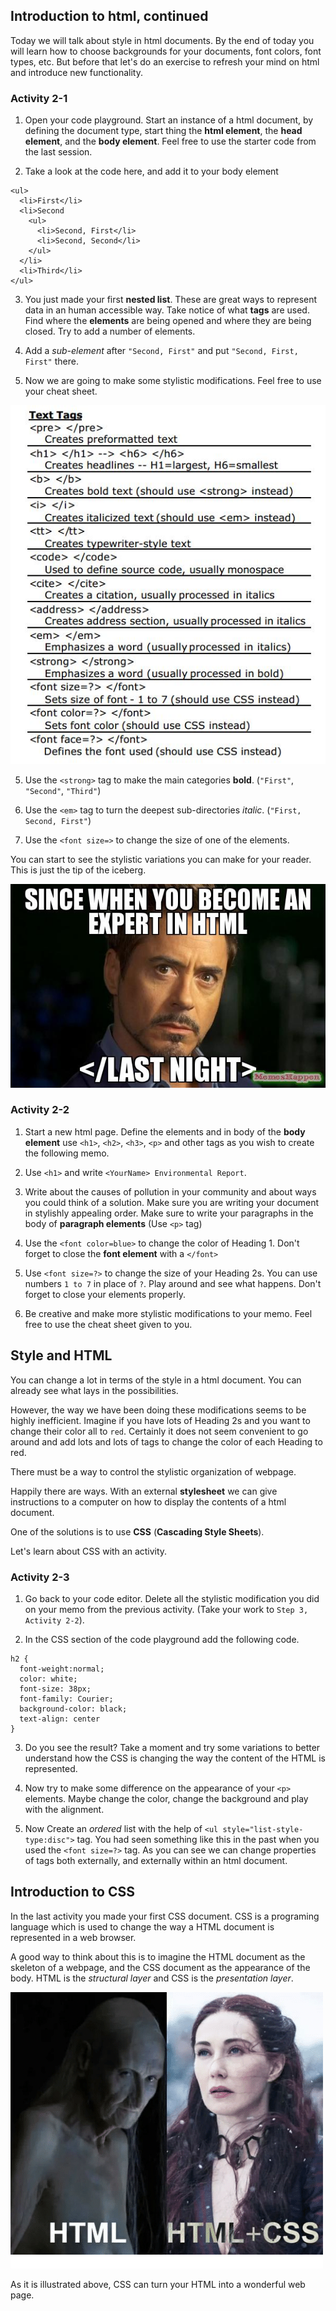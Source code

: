 ## Introduction to html, continued

Today we will talk about style in html documents. By the end of today you will learn how to choose backgrounds for your documents, font colors, font types, etc. But before that let's do an exercise to refresh your mind on html and introduce new functionality.

### Activity 2-1

1. Open your code playground. Start an instance of a html document, by defining the document type, start thing the **html element**, the **head element**, and the **body element**. Feel free to use the starter code from the last session.

2. Take a look at the code here, and add it to your body element

```
<ul>
  <li>First</li>
  <li>Second
    <ul>
      <li>Second, First</li>
      <li>Second, Second</li>
    </ul>
  </li>
  <li>Third</li>
</ul>
```

3. You just made your first **nested list**. These are great ways to represent data in an human accessible way. Take notice of what **tags** are used. Find where the **elements** are being opened and where they are being closed. Try to add a number of elements.

3. Add a *sub-element* after `"Second, First"` and put `"Second, First, First"` there.

4. Now we are going to make some stylistic modifications. Feel free to use your cheat sheet.

![](./Images/tags.jpg)

5. Use the `<strong>` tag to make the main categories **bold**. (`"First"`, `"Second"`, `"Third"`)

6. Use the `<em>` tag to turn the deepest sub-directories *italic*. (`"First, Second, First"`)

7. Use the `<font size=>` to change the size of one of the elements.

You can start to see the stylistic variations you can make for your reader. This is just the tip of the iceberg.

![](./Images/html-meme.jpg)

### Activity 2-2

1. Start a new html page. Define the elements and in body of the **body element** use `<h1>`, `<h2>`, `<h3>`, `<p>` and other tags as you wish to create the following memo.

2. Use `<h1>` and write `<YourName> Environmental Report`.

3. Write about the causes of pollution in your community and about ways you could think of a solution. Make sure you are writing your document in stylishly appealing order. Make sure to write your paragraphs in the body of **paragraph elements** (Use `<p>` tag)

4. Use the `<font color=blue>` to change the color of Heading 1. Don't forget to close the **font element** with a `</font>`

5. Use `<font size=?>` to change the size of your Heading 2s. You can use numbers `1 to 7` in place of `?`. Play around and see what happens. Don't forget to close your elements properly.

6. Be creative and make more stylistic modifications to your memo. Feel free to use the cheat sheet given to you.

## Style and HTML

You can change a lot in terms of the style in a html document. You can already see what lays in the possibilities.

However, the way we have been doing these modifications seems to be highly inefficient. Imagine if you have lots of Heading 2s and you want to change their color all to `red`. Certainly it does not seem convenient to go around and add lots and lots of tags to change the color of each Heading to red.

There must be a way to control the stylistic organization of webpage.

Happily there are ways. With an external **stylesheet** we can give instructions to a computer on how to display the contents of a html document.

One of the solutions is to use **CSS** (**Cascading Style Sheets**).

Let's learn about CSS with an activity.

### Activity 2-3

1. Go back to your code editor. Delete all the stylistic modification you did on your memo from the previous activity. (Take your work to `Step 3, Activity 2-2`).

2. In the CSS section of the code playground add the following code.

```
h2 {
  font-weight:normal;
  color: white;
  font-size: 38px;
  font-family: Courier;
  background-color: black;
  text-align: center
}
```

3. Do you see the result? Take a moment and try some variations to better understand how the CSS is changing the way the content of the HTML is represented.

4. Now try to make some difference on the appearance of your `<p>` elements. Maybe change the color, change the background and play with the alignment.

5. Now Create an *ordered* list with the help of `<ul style="list-style-type:disc">` tag. You had seen something like this in the past when you used the `<font size=?>` tag. As you can see we can change properties of tags both externally, and externally within an html document.

## Introduction to CSS

In the last activity you made your first CSS document. CSS is a programing language which is used to change the way a HTML document is represented in a web browser.

A good way to think about this is to imagine the HTML document as the skeleton of a webpage, and the CSS document as the appearance of the body. HTML is the *structural layer* and CSS is the *presentation layer*.

![](./Images/html-css.png)

As it is illustrated above, CSS can turn your HTML into a wonderful web page.
